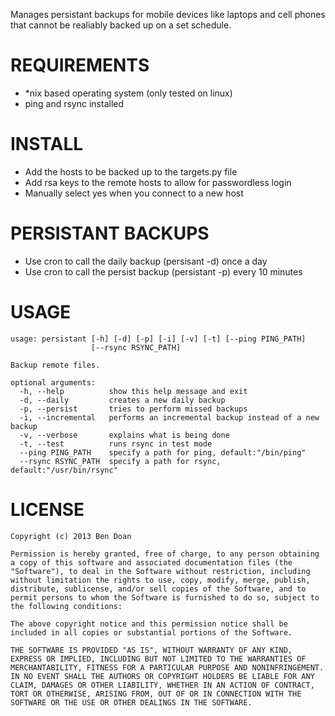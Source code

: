 Manages persistant backups for mobile devices like laptops and cell phones that cannot be realiably backed up on a set schedule.

REQUIREMENTS
============
- *nix based operating system (only tested on linux)
- ping and rsync installed


INSTALL
======
- Add the hosts to be backed up to the targets.py file
- Add rsa keys to the remote hosts to allow for passwordless login
- Manually select yes when you connect to a new host

PERSISTANT BACKUPS
==================
- Use cron to call the daily backup (persisant -d) once a day
- Use cron to call the persist backup (persistant -p) every 10 minutes

USAGE
=====
```
usage: persistant [-h] [-d] [-p] [-i] [-v] [-t] [--ping PING_PATH]
                  [--rsync RSYNC_PATH]

Backup remote files.

optional arguments:
  -h, --help          show this help message and exit
  -d, --daily         creates a new daily backup
  -p, --persist       tries to perform missed backups
  -i, --incremental   performs an incremental backup instead of a new backup
  -v, --verbose       explains what is being done
  -t, --test          runs rsync in test mode
  --ping PING_PATH    specify a path for ping, default:"/bin/ping"
  --rsync RSYNC_PATH  specify a path for rsync, default:"/usr/bin/rsync"
```

LICENSE
=======
```
Copyright (c) 2013 Ben Doan

Permission is hereby granted, free of charge, to any person obtaining a copy of this software and associated documentation files (the "Software"), to deal in the Software without restriction, including without limitation the rights to use, copy, modify, merge, publish, distribute, sublicense, and/or sell copies of the Software, and to permit persons to whom the Software is furnished to do so, subject to the following conditions:

The above copyright notice and this permission notice shall be included in all copies or substantial portions of the Software.

THE SOFTWARE IS PROVIDED "AS IS", WITHOUT WARRANTY OF ANY KIND, EXPRESS OR IMPLIED, INCLUDING BUT NOT LIMITED TO THE WARRANTIES OF MERCHANTABILITY, FITNESS FOR A PARTICULAR PURPOSE AND NONINFRINGEMENT. IN NO EVENT SHALL THE AUTHORS OR COPYRIGHT HOLDERS BE LIABLE FOR ANY CLAIM, DAMAGES OR OTHER LIABILITY, WHETHER IN AN ACTION OF CONTRACT, TORT OR OTHERWISE, ARISING FROM, OUT OF OR IN CONNECTION WITH THE SOFTWARE OR THE USE OR OTHER DEALINGS IN THE SOFTWARE.
```
